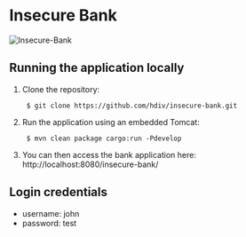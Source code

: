 # Insecure Bank
![Insecure-Bank](https://hdivsecurity.com/img/bank.png)
## Running the application locally

1. Clone the repository:

        $ git clone https://github.com/hdiv/insecure-bank.git
2. Run the application using an embedded Tomcat:

	    $ mvn clean package cargo:run -Pdevelop
	    
3. You can then access the bank application here: http://localhost:8080/insecure-bank/

## Login credentials
- username: john
- password: test